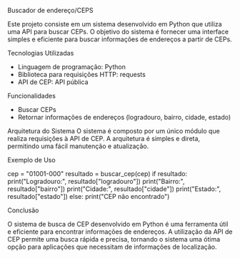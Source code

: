 Buscador de endereço/CEPS

Este projeto consiste em um sistema desenvolvido em Python que utiliza uma API para buscar CEPs. O objetivo do sistema é fornecer uma interface simples e eficiente para buscar informações de endereços a partir de CEPs.

Tecnologias Utilizadas
- Linguagem de programação: Python
- Biblioteca para requisições HTTP: requests
- API de CEP: API pública 

 Funcionalidades
- Buscar CEPs
- Retornar informações de endereços (logradouro, bairro, cidade, estado)

Arquitetura do Sistema
O sistema é composto por um único módulo que realiza requisições à API de CEP. A arquitetura é simples e direta, permitindo uma fácil manutenção e atualização.


Exemplo de Uso

cep = "01001-000"
resultado = buscar_cep(cep)
if resultado:
    print("Logradouro:", resultado["logradouro"])
    print("Bairro:", resultado["bairro"])
    print("Cidade:", resultado["cidade"])
    print("Estado:", resultado["estado"])
else:
    print("CEP não encontrado")

Conclusão

O sistema de busca de CEP desenvolvido em Python é uma ferramenta útil e eficiente para encontrar informações de endereços. A utilização da API de CEP permite uma busca rápida e precisa, tornando o sistema uma ótima opção para aplicações que necessitam de informações de localização.
